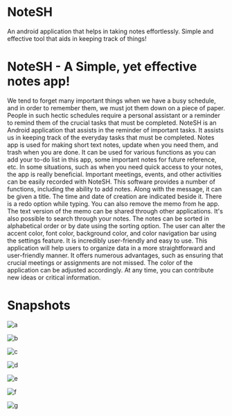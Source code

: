 # NoteSH
An android application that helps in taking notes effortlessly. Simple and effective tool that aids in keeping track of things!
# NoteSH - A Simple, yet effective notes app!

We tend to forget many important things when we have a busy schedule, and in order to remember them, we must jot them down on a piece of paper. People in such hectic schedules require a personal assistant or a reminder to remind them of the crucial tasks that must be completed. NoteSH is an Android application that assists in the reminder of important tasks. It assists us in keeping track of the everyday tasks that must be completed. Notes app is used for making short text notes, update when you need them, and trash when you are done. It can be used for various functions as you can add your to-do list in this app, some important notes for future reference, etc. 
In some situations, such as when you need quick access to your notes, the app is really beneficial. Important meetings, events, and other activities can be easily recorded with NoteSH. This software provides a number of functions, including the ability to add notes. Along with the message, it can be given a title. The time and date of creation are indicated beside it. There is a redo option while typing. You can also remove the memo from he app. The text version of the memo can be shared through other applications. It's also possible to search through your notes.
The notes can be sorted in alphabetical order or by date using the sorting option. The user can alter the accent color, font color, background color, and color navigation bar using the settings feature. It is incredibly user-friendly and easy to use. This application will help users to organize data in a more straightforward and user-friendly manner. It offers numerous advantages, such as ensuring that crucial meetings or assignments are not missed. The color of the application can be adjusted accordingly. At any time, you can contribute new ideas or critical information.

# Snapshots

![a](https://user-images.githubusercontent.com/114301040/216042412-e605ac3f-a9e9-4f92-872b-2362fa045aa1.png)

![b](https://user-images.githubusercontent.com/114301040/216042444-b20e58ac-6cd6-4dc9-8e85-f57b26f0f9d0.png)

![c](https://user-images.githubusercontent.com/114301040/216042472-91815f90-6f61-4c15-a682-66cb42d5b378.png)

![d](https://user-images.githubusercontent.com/114301040/216042499-72d5c556-90f2-4f7b-854b-f56e9ba31a47.png)

![e](https://user-images.githubusercontent.com/114301040/216042525-6c8db5dd-8201-4460-ab54-e950dcb8bd88.png)

![f](https://user-images.githubusercontent.com/114301040/216042568-2fec7901-3fbc-4587-a0a4-3769c000536a.png)

![g](https://user-images.githubusercontent.com/114301040/216042594-2ff70e0d-7614-44b8-9f09-f3ef5ad50153.png)
